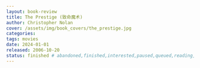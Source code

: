 ```yaml
---
layout: book-review
title: The Prestige (致命魔术)
author: Christopher Nolan
cover: /assets/img/book_covers/the_prestige.jpg
categories:
tags: movies
date: 2024-01-01
released: 2006-10-20
status: finished # abandoned,finished,interested,paused,queued,reading,reread
---
```

